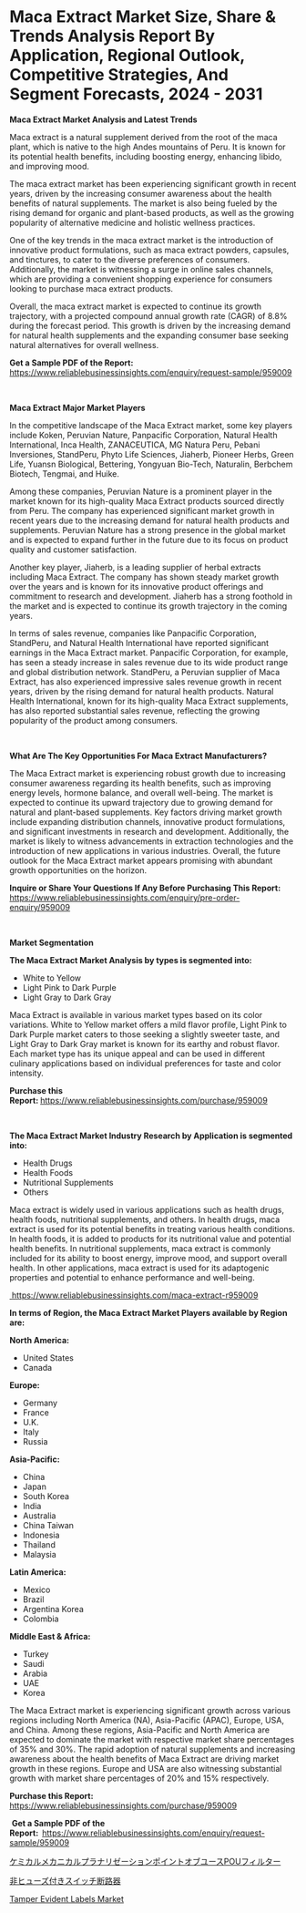 <p><h1>Maca Extract Market Size, Share & Trends Analysis Report By Application, Regional Outlook, Competitive Strategies, And Segment Forecasts, 2024 - 2031</h1></p><p><strong>Maca Extract Market Analysis and Latest Trends</strong></p>
<p><p>Maca extract is a natural supplement derived from the root of the maca plant, which is native to the high Andes mountains of Peru. It is known for its potential health benefits, including boosting energy, enhancing libido, and improving mood.</p><p>The maca extract market has been experiencing significant growth in recent years, driven by the increasing consumer awareness about the health benefits of natural supplements. The market is also being fueled by the rising demand for organic and plant-based products, as well as the growing popularity of alternative medicine and holistic wellness practices.</p><p>One of the key trends in the maca extract market is the introduction of innovative product formulations, such as maca extract powders, capsules, and tinctures, to cater to the diverse preferences of consumers. Additionally, the market is witnessing a surge in online sales channels, which are providing a convenient shopping experience for consumers looking to purchase maca extract products.</p><p>Overall, the maca extract market is expected to continue its growth trajectory, with a projected compound annual growth rate (CAGR) of 8.8% during the forecast period. This growth is driven by the increasing demand for natural health supplements and the expanding consumer base seeking natural alternatives for overall wellness.</p></p>
<p><strong>Get a Sample PDF of the Report:&nbsp;</strong> <a href="https://www.reliablebusinessinsights.com/enquiry/request-sample/959009">https://www.reliablebusinessinsights.com/enquiry/request-sample/959009</a></p>
<p>&nbsp;</p>
<p><strong>Maca Extract Major Market Players</strong></p>
<p><p>In the competitive landscape of the Maca Extract market, some key players include Koken, Peruvian Nature, Panpacific Corporation, Natural Health International, Inca Health, ZANACEUTICA, MG Natura Peru, Pebani Inversiones, StandPeru, Phyto Life Sciences, Jiaherb, Pioneer Herbs, Green Life, Yuansn Biological, Bettering, Yongyuan Bio-Tech, Naturalin, Berbchem Biotech, Tengmai, and Huike.</p><p>Among these companies, Peruvian Nature is a prominent player in the market known for its high-quality Maca Extract products sourced directly from Peru. The company has experienced significant market growth in recent years due to the increasing demand for natural health products and supplements. Peruvian Nature has a strong presence in the global market and is expected to expand further in the future due to its focus on product quality and customer satisfaction.</p><p>Another key player, Jiaherb, is a leading supplier of herbal extracts including Maca Extract. The company has shown steady market growth over the years and is known for its innovative product offerings and commitment to research and development. Jiaherb has a strong foothold in the market and is expected to continue its growth trajectory in the coming years.</p><p>In terms of sales revenue, companies like Panpacific Corporation, StandPeru, and Natural Health International have reported significant earnings in the Maca Extract market. Panpacific Corporation, for example, has seen a steady increase in sales revenue due to its wide product range and global distribution network. StandPeru, a Peruvian supplier of Maca Extract, has also experienced impressive sales revenue growth in recent years, driven by the rising demand for natural health products. Natural Health International, known for its high-quality Maca Extract supplements, has also reported substantial sales revenue, reflecting the growing popularity of the product among consumers.</p></p>
<p>&nbsp;</p>
<p><strong>What Are The Key Opportunities For Maca Extract Manufacturers?</strong></p>
<p><p>The Maca Extract market is experiencing robust growth due to increasing consumer awareness regarding its health benefits, such as improving energy levels, hormone balance, and overall well-being. The market is expected to continue its upward trajectory due to growing demand for natural and plant-based supplements. Key factors driving market growth include expanding distribution channels, innovative product formulations, and significant investments in research and development. Additionally, the market is likely to witness advancements in extraction technologies and the introduction of new applications in various industries. Overall, the future outlook for the Maca Extract market appears promising with abundant growth opportunities on the horizon.</p></p>
<p><strong>Inquire or Share Your Questions If Any Before Purchasing This Report:</strong> <a href="https://www.reliablebusinessinsights.com/enquiry/pre-order-enquiry/959009">https://www.reliablebusinessinsights.com/enquiry/pre-order-enquiry/959009</a></p>
<p>&nbsp;</p>
<p><strong>Market Segmentation</strong></p>
<p><strong>The Maca Extract Market Analysis by types is segmented into:</strong></p>
<p><ul><li>White to Yellow</li><li>Light Pink to Dark Purple</li><li>Light Gray to Dark Gray</li></ul></p>
<p><p>Maca Extract is available in various market types based on its color variations. White to Yellow market offers a mild flavor profile, Light Pink to Dark Purple market caters to those seeking a slightly sweeter taste, and Light Gray to Dark Gray market is known for its earthy and robust flavor. Each market type has its unique appeal and can be used in different culinary applications based on individual preferences for taste and color intensity.</p></p>
<p><strong>Purchase this Report:&nbsp;</strong><a href="https://www.reliablebusinessinsights.com/purchase/959009">https://www.reliablebusinessinsights.com/purchase/959009</a></p>
<p>&nbsp;</p>
<p><strong>The Maca Extract Market Industry Research by Application is segmented into:</strong></p>
<p><ul><li>Health Drugs</li><li>Health Foods</li><li>Nutritional Supplements</li><li>Others</li></ul></p>
<p><p>Maca extract is widely used in various applications such as health drugs, health foods, nutritional supplements, and others. In health drugs, maca extract is used for its potential benefits in treating various health conditions. In health foods, it is added to products for its nutritional value and potential health benefits. In nutritional supplements, maca extract is commonly included for its ability to boost energy, improve mood, and support overall health. In other applications, maca extract is used for its adaptogenic properties and potential to enhance performance and well-being.</p></p>
<p><a href="https://www.reliablebusinessinsights.com/maca-extract-r959009">&nbsp;https://www.reliablebusinessinsights.com/maca-extract-r959009</a></p>
<p><strong>In terms of Region, the Maca Extract Market Players available by Region are:</strong></p>
<p>
    <p> <strong> North America: </strong>
        <ul>
            <li>United States</li>
            <li>Canada</li>
        </ul>
        </p> 
    <p> <strong> Europe: </strong>
        <ul>
            <li>Germany</li>
            <li>France</li>
            <li>U.K.</li>
            <li>Italy</li>
            <li>Russia</li>
        </ul>
        </p> 
    <p> <strong> Asia-Pacific: </strong>
        <ul>
            <li>China</li>
            <li>Japan</li>
            <li>South Korea</li>
            <li>India</li>
            <li>Australia</li>
            <li>China Taiwan</li>
            <li>Indonesia</li>
            <li>Thailand</li>
            <li>Malaysia</li>
        </ul>
        </p> 
    <p> <strong> Latin America: </strong>
        <ul>
            <li>Mexico</li>
            <li>Brazil</li>
            <li>Argentina Korea</li>
            <li>Colombia</li>
        </ul>
        </p> 
    <p> <strong> Middle East & Africa: </strong>
        <ul>
            <li>Turkey</li>
            <li>Saudi</li>
            <li>Arabia</li>
            <li>UAE</li>
            <li>Korea</li>
        </ul>
    </p>
    </p>
<p><p>The Maca Extract market is experiencing significant growth across various regions including North America (NA), Asia-Pacific (APAC), Europe, USA, and China. Among these regions, Asia-Pacific and North America are expected to dominate the market with respective market share percentages of 35% and 30%. The rapid adoption of natural supplements and increasing awareness about the health benefits of Maca Extract are driving market growth in these regions. Europe and USA are also witnessing substantial growth with market share percentages of 20% and 15% respectively.</p></p>
<p><strong>Purchase this Report: </strong><a href="https://www.reliablebusinessinsights.com/purchase/959009">https://www.reliablebusinessinsights.com/purchase/959009</a></p>
<p>&nbsp;<strong>Get a Sample PDF of the Report:&nbsp;&nbsp;</strong><a href="https://www.reliablebusinessinsights.com/enquiry/request-sample/959009">https://www.reliablebusinessinsights.com/enquiry/request-sample/959009</a></p>
<p><strong></strong></p>
<p><p><a href="https://medium.com/@jacksonwiza1924/2024%E5%B9%B4%E3%81%8B%E3%82%892031%E5%B9%B4%E3%81%BE%E3%81%A7%E3%81%AE-%E3%81%AEcagr%E3%81%A7%E6%8B%A1%E5%A4%A7%E3%81%97%E3%81%A6%E3%81%84%E3%82%8B%E5%8C%96%E5%AD%A6%E6%A9%9F%E6%A2%B0%E7%9A%84%E3%83%97%E3%83%AC%E3%83%8D%E3%83%AA%E3%82%BC%E3%83%BC%E3%82%B7%E3%83%A7%E3%83%B3%E3%83%97%E3%83%AC%E3%83%B3%E3%83%97%E3%83%AC%E3%83%B3%E3%83%97%E3%83%A9%E3%83%B3%E3%83%88%E3%83%95%E3%82%A3%E3%83%AB%E3%82%BF%E3%83%BC%E5%B8%82%E5%A0%B4%E3%81%AE%E3%83%9D%E3%82%A4%E3%83%B3%E3%83%88%E3%82%AA%E3%83%96%E3%83%A6%E3%83%BC%E3%82%B9pou%E3%83%95%E3%82%A3%E3%83%AB%E3%82%BF%E3%83%BC%E5%B8%82%E5%A0%B4%E3%81%AE%E3%82%B5%E3%82%A4%E3%82%BA%E3%81%AB%E5%AF%BE%E3%81%99%E3%82%8B%E6%B4%9E%E5%AF%9F-05436cb330d3">ケミカルメカニカルプラナリゼーションポイントオブユースPOUフィルター</a></p><p><a href="https://medium.com/@hugofirst21/%E3%82%B0%E3%83%AD%E3%83%BC%E3%83%90%E3%83%AB%E9%9D%9E%E6%BA%B6%E8%9E%8D%E3%82%B9%E3%82%A4%E3%83%83%E3%83%81%E3%83%87%E3%82%A3%E3%82%B9%E3%82%B3%E3%83%8D%E3%82%AF%E3%82%BF%E3%83%BC%E7%94%A3%E6%A5%AD-%E7%A8%AE%E9%A1%9E-%E3%82%A2%E3%83%97%E3%83%AA%E3%82%B1%E3%83%BC%E3%82%B7%E3%83%A7%E3%83%B3-%E5%B8%82%E5%A0%B4%E3%83%97%E3%83%AC%E3%83%BC%E3%83%A4%E3%83%BC-%E5%9C%B0%E5%9F%9F%E5%88%A5%E6%88%90%E9%95%B7%E5%88%86%E6%9E%90-%E3%81%8A%E3%82%88%E3%81%B3%E5%B0%86%E6%9D%A5%E3%82%B7%E3%83%8A%E3%83%AA%E3%82%AA-2024-2031-6d1b089e8f11">非ヒューズ付きスイッチ断路器</a></p><p><a href="https://github.com/theanastasiyah/Market-Research-Report-List-1/blob/main/tamper-evident-labels-market.md">Tamper Evident Labels Market</a></p></p>